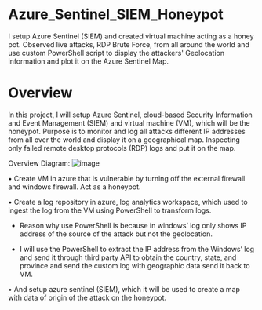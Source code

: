 # Azure_Sentinel_SIEM_Honeypot
I setup Azure Sentinel (SIEM) and created virtual machine acting as a honey pot. Observed live attacks, RDP Brute Force, from all around the world and use custom PowerShell script to display the attackers' Geolocation information and plot it on the Azure Sentinel Map.

# Overview

In this project, I will setup Azure Sentinel, cloud-based Security Information and Event Management (SIEM) and virtual machine (VM), which will be the honeypot. Purpose is to monitor and log all attacks different IP addresses from all over the world and display it on a geographical map.
Inspecting only failed remote desktop protocols (RDP) logs and put it on the map.

Overview Diagram:
![image](https://github.com/jkim9367/Azure_Sentinel_SIEM_Honeypot/assets/121040101/af80211a-994e-4129-b4e4-72a7d30c388d)

•	Create VM in azure that is vulnerable by turning off the external firewall and windows firewall. Act as a honeypot.

•	Create a log repository in azure, log analytics workspace, which used to ingest the log from the VM using PowerShell to transform logs.

  * Reason why use PowerShell is because in windows’ log only shows IP address of the source of the attack but not the geolocation.
  
  * I will use the PowerShell to extract the IP address from the Windows’ log and send it through third party API to obtain the country, state, and province and send the custom log with geographic data send it back to VM.
  
•	And setup azure sentinel (SIEM), which it will be used to create a map with data of origin of the attack on the honeypot.
